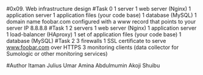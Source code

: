 #0x09. Web infrastructure design
#Task 0
1 server
1 web server (Nginx)
1 application server
1 application files (your code base)
1 database (MySQL)
1 domain name foobar.com configured with a www record that points to your server IP 8.8.8.8
#Task 1
2 servers
1 web server (Nginx)
1 application server
1 load-balancer (HAproxy)
1 set of application files (your code base)
1 database (MySQL)
#Task 2
3 firewalls
1 SSL certificate to serve www.foobar.com over HTTPS
3 monitoring clients (data collector for Sumologic or other monitoring services)

#Author
Itaman Julius
Umar Amina Abdulmumin
Akoji Shuibu